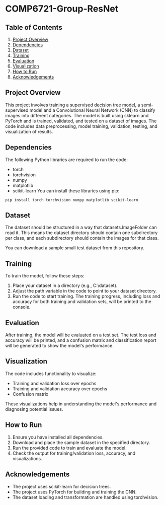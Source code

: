 # COMP6721-Group-ResNet

## Table of Contents
1. [Project Overview](#project-overview)
2. [Dependencies](#dependencies)
3. [Dataset](#dataset)
4. [Training](#training)
5. [Evaluation](#evaluation)
6. [Visualization](#visualization)
7. [How to Run](#how-to-run)
8. [Acknowledgements](#acknowledgements)

## Project Overview
This project involves training a supervised decision tree model, a semi-supervised model and a Convolutional Neural Network (CNN) to classify images into different categories. The model is built using sklearn and PyTorch and is trained, validated, and tested on a dataset of images. The code includes data preprocessing, model training, validation, testing, and visualization of results.

## Dependencies
The following Python libraries are required to run the code:

- torch
- torchvision
- numpy
- matplotlib
- scikit-learn
You can install these libraries using pip:

```
pip install torch torchvision numpy matplotlib scikit-learn
```

## Dataset
The dataset should be structured in a way that datasets.ImageFolder can read it. This means the dataset directory should contain one subdirectory per class, and each subdirectory should contain the images for that class.

You can download a sample small test dataset from this repository.

## Training
To train the model, follow these steps:
1. Place your dataset in a directory (e.g., C:\dataset).
2. Adjust the path variable in the code to point to your dataset directory.
3. Run the code to start training. The training progress, including loss and accuracy for both training and validation sets, will be printed to the console.

## Evaluation
After training, the model will be evaluated on a test set. The test loss and accuracy will be printed, and a confusion matrix and classification report will be generated to show the model's performance.

## Visualization
The code includes functionality to visualize:

- Training and validation loss over epochs
- Training and validation accuracy over epochs
- Confusion matrix

These visualizations help in understanding the model's performance and diagnosing potential issues.


## How to Run
1. Ensure you have installed all dependencies.
2. Download and place the sample dataset in the specified directory.
3. Run the provided code to train and evaluate the model.
4. Check the output for training/validation loss, accuracy, and visualizations.

## Acknowledgements
- The project uses scikit-learn for decision trees.
- The project uses PyTorch for building and training the CNN.
- The dataset loading and transformation are handled using torchvision.
